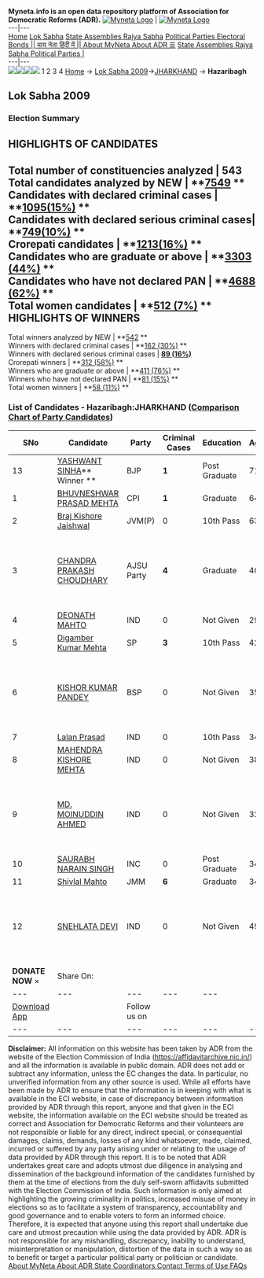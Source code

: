 **Myneta.info is an open data repository platform of Association for Democratic Reforms (ADR).**
[![Myneta Logo](https://www.myneta.info/lib/img/myneta-logo.png)](https://www.myneta.info/) | [![Myneta Logo](https://www.myneta.info/lib/img/adr-logo.png)](https://adrindia.org)  
---|---  
[Home](https://www.myneta.info/) [Lok Sabha](https://www.myneta.info/#ls "Lok Sabha") [ State Assemblies ](https://www.myneta.info/#sa "State Assemblies") [Rajya Sabha](https://www.myneta.info/#rs "Rajya Sabha") [Political Parties ](https://www.myneta.info/party "Political Parties") [ Electoral Bonds ](https://www.myneta.info/electoral_bonds "Electoral Bonds") [ || माय नेता हिंदी में || ](https://translate.google.co.in/translate?prev=hp&hl=en&js=y&u=www.myneta.info&sl=en&tl=hi&history_state0=) [ About MyNeta ](https://adrindia.org/content/about-myneta) [ About ADR ](https://adrindia.org/about-adr/who-we-are) [☰](javascript:void\(0\))
[ State Assemblies ](https://www.myneta.info/#sa "State Assemblies") [ Rajya Sabha ](https://www.myneta.info/#rs "Rajya Sabha") [ Political Parties ](https://www.myneta.info/party "Political Parties")
|   
---|---  
![](https://www.myneta.info/lib/img/banner/banner-1.png)![](https://www.myneta.info/lib/img/banner/banner-2.png)![](https://www.myneta.info/lib/img/banner/banner-3.png)![](https://www.myneta.info/lib/img/banner/banner-4.png)
1  2  3  4 
[Home](https://www.myneta.info/) → [Lok Sabha 2009](https://www.myneta.info/ls2009/)→[JHARKHAND](https://www.myneta.info/ls2009/index.php?action=show_constituencies&state_id=27) → **Hazaribagh**
### 
## Lok Sabha 2009
###  Election Summary 
HIGHLIGHTS OF CANDIDATES  
---  
Total number of constituencies analyzed |  543   
Total candidates analyzed by NEW | **[7549](https://www.myneta.info/ls2009/index.php?action=summary&subAction=candidates_analyzed&sort=candidate#summary) **  
Candidates with declared criminal cases | **[1095(15%)](https://www.myneta.info/ls2009/index.php?action=summary&subAction=crime&sort=candidate#summary) **  
Candidates with declared serious criminal cases| **[749(10%)](https://www.myneta.info/ls2009/index.php?action=summary&subAction=serious_crime&sort=candidate#summary) **  
Crorepati candidates | **[1213(16%)](https://www.myneta.info/ls2009/index.php?action=summary&subAction=crorepati&sort=candidate#summary) **  
Candidates who are graduate or above | **[3303 (44%)](https://www.myneta.info/ls2009/index.php?action=summary&subAction=education&sort=candidate#summary) **  
Candidates who have not declared PAN | **[4688 (62%)](https://www.myneta.info/ls2009/index.php?action=summary&subAction=without_pan&sort=candidate#summary) **  
Total women candidates | **[512 (7%)](https://www.myneta.info/ls2009/index.php?action=summary&subAction=women_candidate&sort=candidate#summary) **  
HIGHLIGHTS OF WINNERS  
---  
Total winners analyzed by NEW | **[542](https://www.myneta.info/ls2009/index.php?action=summary&subAction=winner_analyzed&sort=candidate#summary) **  
Winners with declared criminal cases | **[162 (30%)](https://www.myneta.info/ls2009/index.php?action=summary&subAction=winner_crime&sort=candidate#summary) **  
Winners with declared serious criminal cases | **[89 (16%)](https://www.myneta.info/ls2009/index.php?action=summary&subAction=winner_serious_crime&sort=candidate#summary)**  
Crorepati winners | **[312 (58%)](https://www.myneta.info/ls2009/index.php?action=summary&subAction=winner_crorepati&sort=candidate#summary) **  
Winners who are graduate or above | **[411 (76%)](https://www.myneta.info/ls2009/index.php?action=summary&subAction=winner_education&sort=candidate#summary) **  
Winners who have not declared PAN | **[81 (15%)](https://www.myneta.info/ls2009/index.php?action=summary&subAction=winner_without_pan&sort=candidate#summary) **  
Total women winners | **[58 (11%)](https://www.myneta.info/ls2009/index.php?action=summary&subAction=winner_women&sort=candidate#summary) **  
### List of Candidates - Hazaribagh:JHARKHAND ([Comparison Chart of Party Candidates](https://www.myneta.info/ls2009/comparisonchart.php?constituency_id=122))
SNo | Candidate| Party| Criminal Cases| Education| Age| Total Assets| Liabilities  
---|---|---|---|---|---|---|---  
13  | [YASHWANT SINHA](https://www.myneta.info/ls2009/candidate.php?candidate_id=1245)** Winner ** | BJP | **1** | Post Graduate| 71 | Rs 3,65,76,217 ~ 3 Crore+ | Rs 0 ~   
1  | [BHUVNESHWAR PRASAD MEHTA](https://www.myneta.info/ls2009/candidate.php?candidate_id=1244) | CPI | **1** | Graduate| 64 | Rs 55,39,578 ~ 55 Lacs+ | Rs 0 ~   
2  | [Braj Kishore Jaishwal](https://www.myneta.info/ls2009/candidate.php?candidate_id=687) | JVM(P) | 0 | 10th Pass| 63 | Rs 22,44,96,583 ~ 22 Crore+ | Rs 0 ~   
3  | [CHANDRA PRAKASH CHOUDHARY](https://www.myneta.info/ls2009/candidate.php?candidate_id=1247) | AJSU Party | **4** | Graduate| 40 | ![](https://myneta.info/image_v2.php?myneta_folder=ls2009&candidate_id=1247&col=ta) | ![](https://myneta.info/image_v2.php?myneta_folder=ls2009&candidate_id=1247&col=lia)  
4  | [DEONATH MAHTO](https://www.myneta.info/ls2009/candidate.php?candidate_id=1248) | IND | 0 | Not Given| 29 | Nil | Rs 0 ~   
5  | [Digamber Kumar Mehta](https://www.myneta.info/ls2009/candidate.php?candidate_id=684) | SP | **3** | 10th Pass| 42 | Rs 36,55,803 ~ 36 Lacs+ | Rs 0 ~   
6  | [KISHOR KUMAR PANDEY](https://www.myneta.info/ls2009/candidate.php?candidate_id=1243) | BSP | 0 | Not Given| 35 | ![](https://myneta.info/image_v2.php?myneta_folder=ls2009&candidate_id=1243&col=ta) | ![](https://myneta.info/image_v2.php?myneta_folder=ls2009&candidate_id=1243&col=lia)  
7  | [Lalan Prasad](https://www.myneta.info/ls2009/candidate.php?candidate_id=682) | IND | 0 | 10th Pass| 34 | Rs 16,61,000 ~ 16 Lacs+ | Rs 0 ~   
8  | [MAHENDRA KISHORE MEHTA](https://www.myneta.info/ls2009/candidate.php?candidate_id=1249) | IND | 0 | Not Given| 38 | Nil | Rs 0 ~   
9  | [MD. MOINUDDIN AHMED](https://www.myneta.info/ls2009/candidate.php?candidate_id=1250) | IND | 0 | Not Given| 32 | ![](https://myneta.info/image_v2.php?myneta_folder=ls2009&candidate_id=1250&col=ta) | ![](https://myneta.info/image_v2.php?myneta_folder=ls2009&candidate_id=1250&col=lia)  
10  | [SAURABH NARAIN SINGH](https://www.myneta.info/ls2009/candidate.php?candidate_id=1246) | INC | 0 | Post Graduate| 34 | Rs 9,14,45,199 ~ 9 Crore+ | Rs 0 ~   
11  | [Shivlal Mahto](https://www.myneta.info/ls2009/candidate.php?candidate_id=685) | JMM | **6** | Graduate| 34 | Rs 34,45,200 ~ 34 Lacs+ | Rs 74,49,292 ~ 74 Lacs+  
12  | [SNEHLATA DEVI](https://www.myneta.info/ls2009/candidate.php?candidate_id=1251) | IND | 0 | Not Given| 49 | ![](https://myneta.info/image_v2.php?myneta_folder=ls2009&candidate_id=1251&col=ta) | ![](https://myneta.info/image_v2.php?myneta_folder=ls2009&candidate_id=1251&col=lia)  
|  **DONATE NOW** × |  Share On:  | [](https://api.whatsapp.com/send?text=https%3A%2F%2Fmyneta.info%2Fpunjab2022%2Findex.php%3Faction%3Dshow_constituencies%26state_id%3D19) | [](https://www.facebook.com/sharer/sharer.php?u=https%3A%2F%2Fmyneta.info%2Fpunjab2022%2Findex.php%3Faction%3Dshow_constituencies%26state_id%3D19) | [](https://twitter.com/share?url=https%3A%2F%2Fmyneta.info%2Fpunjab2022%2Findex.php%3Faction%3Dshow_constituencies%26state_id%3D19)  
---|---|---|---|---  
| [ Download App ](https://play.google.com/store/apps/details?id=com.webrosoft.myneta1&pcampaignid=pcampaignidMKT-Other-global-all-co-prtnr-py-PartBadge-Mar2515-1) | [](https://play.google.com/store/apps/details?id=com.webrosoft.myneta1&pcampaignid=pcampaignidMKT-Other-global-all-co-prtnr-py-PartBadge-Mar2515-1) |  Follow us on  | [](https://www.facebook.com/adrindia.org/) | [](https://twitter.com/adrspeaks) | [](https://groups.google.com/g/national-election-watch?hl=en&pli=1) | [](https://www.instagram.com/adrspeaks/) | [](https://www.youtube.com/user/adrspeaks) | [](https://sharechat.com/profile/adrspeaks)  
---|---|---|---|---|---|---|---|---  
**Disclaimer:** All information on this website has been taken by ADR from the website of the Election Commission of India (https://affidavitarchive.nic.in/) and all the information is available in public domain. ADR does not add or subtract any information, unless the EC changes the data. In particular, no unverified information from any other source is used. While all efforts have been made by ADR to ensure that the information is in keeping with what is available in the ECI website, in case of discrepancy between information provided by ADR through this report, anyone and that given in the ECI website, the information available on the ECI website should be treated as correct and Association for Democratic Reforms and their volunteers are not responsible or liable for any direct, indirect special, or consequential damages, claims, demands, losses of any kind whatsoever, made, claimed, incurred or suffered by any party arising under or relating to the usage of data provided by ADR through this report. It is to be noted that ADR undertakes great care and adopts utmost due diligence in analysing and dissemination of the background information of the candidates furnished by them at the time of elections from the duly self-sworn affidavits submitted with the Election Commission of India. Such information is only aimed at highlighting the growing criminality in politics, increased misuse of money in elections so as to facilitate a system of transparency, accountability and good governance and to enable voters to form an informed choice. Therefore, it is expected that anyone using this report shall undertake due care and utmost precaution while using the data provided by ADR. ADR is not responsible for any mishandling, discrepancy, inability to understand, misinterpretation or manipulation, distortion of the data in such a way so as to benefit or target a particular political party or politician or candidate. 
[ About MyNeta ](https://adrindia.org/content/about-myneta) [ About ADR ](https://adrindia.org/about-adr/who-we-are) [ State Coordinators ](https://adrindia.org/about-adr/state-coordinators) [ Contact ](https://adrindia.org/contact-us) [ Terms of Use ](https://adrindia.org/content/adr-terms-use) [ FAQs ](https://adrindia.org/content/faqs)
